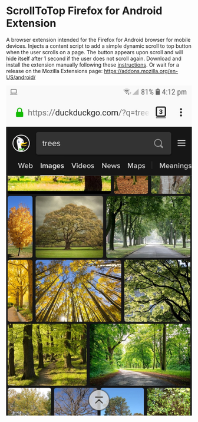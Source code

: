 # ScrollToTop Firefox for Android Extension
A browser extension intended for the Firefox for Android browser for mobile devices. 
Injects a content script to add a simple dynamic scroll to top button when the user scrolls on a page. 
The button appears upon scroll and will hide itself after 1 second if the user does not scroll again.
Download and install the extension manually following these [instructions](https://extensionworkshop.com/documentation/develop/developing-extensions-for-firefox-for-android/). 
Or wait for a release on the Mozilla Extensions page: https://addons.mozilla.org/en-US/android/

![alt_text](unused/extension_screenshot.jpg)
